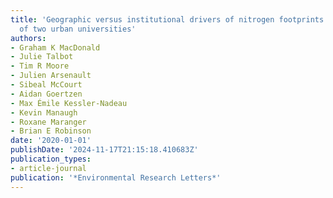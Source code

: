 ```yaml
---
title: 'Geographic versus institutional drivers of nitrogen footprints: a comparison
  of two urban universities'
authors:
- Graham K MacDonald
- Julie Talbot
- Tim R Moore
- Julien Arsenault
- Sibeal McCourt
- Aidan Goertzen
- Max Émile Kessler-Nadeau
- Kevin Manaugh
- Roxane Maranger
- Brian E Robinson
date: '2020-01-01'
publishDate: '2024-11-17T21:15:18.410683Z'
publication_types:
- article-journal
publication: '*Environmental Research Letters*'
---
```

